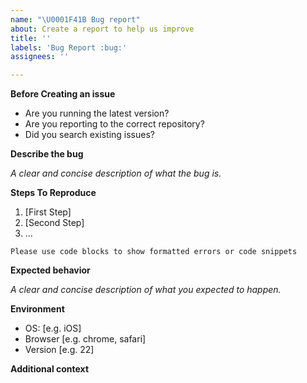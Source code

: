 ```yaml
---
name: "\U0001F41B Bug report"
about: Create a report to help us improve
title: ''
labels: 'Bug Report :bug:'
assignees: ''

---
```


**Before Creating an issue**

- Are you running the latest version?
- Are you reporting to the correct repository?
- Did you search existing issues?

**Describe the bug**

*A clear and concise description of what the bug is.*

**Steps To Reproduce**

1. [First Step]
2. [Second Step]
3. ...

```
Please use code blocks to show formatted errors or code snippets
```

**Expected behavior**

*A clear and concise description of what you expected to happen.*


**Environment**
 - OS: [e.g. iOS]
 - Browser [e.g. chrome, safari]
 - Version [e.g. 22]

**Additional context**
